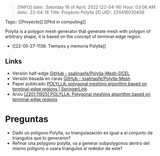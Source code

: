 > [!INFO]
date::  Saturday 16 of April, 2022 (22-04-16)
Hour: 03:06 AM
date:: 22-04-16
Title: Proyecto Polylla 2D
UID:: 220416030456
>
Tags:: [[Proyecto]] [[Phd in computing]]


Polylla is a polygon mesh generator that generate mesh with polygon of arbitrary shape, it is based on the concept of terminal-edge region. 


- [[22-05-27-1138. Tiempos y memoria Polylla]]


## Links

- Versión half-edge [GitHub - ssalinasfe/Polylla-Mesh-DCEL](https://github.com/ssalinasfe/Polylla-Mesh-DCEL)
- Versión basada en caras [GitHub - ssalinasfe/Polylla-Mesh](https://github.com/ssalinasfe/Polylla-Mesh)
- Paper publicado [POLYLLA: polygonal meshing algorithm based on terminal-edge regions | SpringerLink](https://link.springer.com/article/10.1007/s00366-022-01643-4)
- Arxiv [[2201.11925] POLYLLA: Polygonal meshing algorithm based on terminal-edge regions](https://arxiv.org/abs/2201.11925)


# Preguntas

- Dado un poligono Polylla, su triangulazación es igual a al conjunto de triangulos que lo generaron?
- Refinar una polygono polylla, va a generar subpolygonos dentro del mismo poligono o usara triangulos al rededor de este?